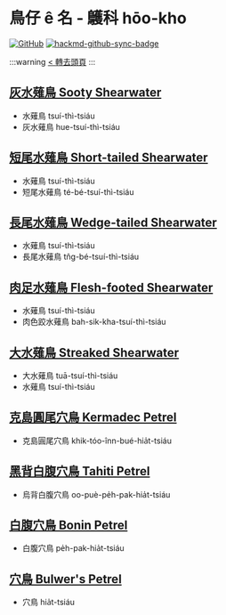 # 鳥仔 ê 名 - 鸌科 hōo-kho

[![GitHub](https://img.shields.io/badge/GitHub-black?logo=github)](https://github.com/siansiansu/tsiau-a-e-mia)
[![hackmd-github-sync-badge](https://hackmd.io/2uhlfkTQQxKmBSm3WqJLKg/badge)](https://hackmd.io/2uhlfkTQQxKmBSm3WqJLKg)

:::warning
[< 轉去頭頁](https://hackmd.io/@siansiansu/Hy4VzNvha)
:::

## [灰水薙鳥 Sooty Shearwater](https://ebird.org/species/sooshe)

- 水薙鳥 tsuí-thì-tsiáu
- 灰水薙鳥 hue-tsuí-thì-tsiáu

## [短尾水薙鳥 Short-tailed Shearwater](https://ebird.org/species/shtshe)

- 水薙鳥 tsuí-thì-tsiáu
- 短尾水薙鳥 té-bé-tsuí-thì-tsiáu

## [長尾水薙鳥 Wedge-tailed Shearwater](https://ebird.org/species/wetshe)

- 水薙鳥 tsuí-thì-tsiáu
- 長尾水薙鳥 tn̂g-bé-tsuí-thì-tsiáu

## [肉足水薙鳥 Flesh-footed Shearwater](https://ebird.org/species/flfshe)

- 水薙鳥 tsuí-thì-tsiáu
- 肉色跤水薙鳥 bah-sik-kha-tsuí-thì-tsiáu

## [大水薙鳥 Streaked Shearwater](https://www.instagram.com/p/CmoL9gAP0O8/)

- 大水薙鳥 tuā-tsuí-thì-tsiáu
- 水薙鳥 tsuí-thì-tsiáu

## [克島圓尾穴鳥 Kermadec Petrel](https://ebird.org/species/kerpet)

- 克島圓尾穴鳥 khik-tóo-înn-bué-hia̍t-tsiáu

## [黑背白腹穴鳥 Tahiti Petrel](https://ebird.org/species/tahpet1)

- 烏背白腹穴鳥 oo-puè-pe̍h-pak-hia̍t-tsiáu

## [白腹穴鳥 Bonin Petrel](https://ebird.org/species/bonpet)

- 白腹穴鳥 pe̍h-pak-hia̍t-tsiáu

## [穴鳥 Bulwer's Petrel](https://www.instagram.com/p/Cmd3oVePbM5/)

- 穴鳥 hia̍t-tsiáu
